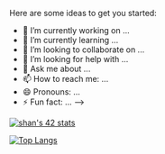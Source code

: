 Here are some ideas to get you started:

- 🔭 I’m currently working on ...
- 🌱 I’m currently learning ...
- 👯 I’m looking to collaborate on ...
- 🤔 I’m looking for help with ...
- 💬 Ask me about ...
- 📫 How to reach me: ...
- 😄 Pronouns: ...
- ⚡ Fun fact: ...
-->


[![shan's 42 stats](https://badge.mediaplus.ma/kettlebells/shan?1337Badge=off)](https://github.com/oakoudad/badge42)

[![Top Langs](https://github-readme-stats.vercel.app/api/top-langs/?username=jklom0326&show_icons=true&theme=cobalt)](https://github.com/anuraghazra/github-readme-stats)
